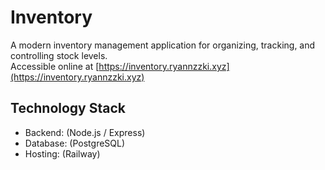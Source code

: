 # Inventory

A modern inventory management application for organizing, tracking, and controlling stock levels.  
Accessible online at [https://inventory.ryannzzki.xyz](https://inventory.ryannzzki.xyz)

## Technology Stack

- Backend: (Node.js / Express)
- Database: (PostgreSQL)
- Hosting: (Railway)
